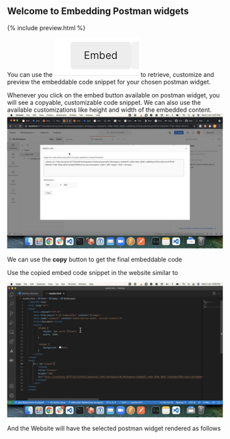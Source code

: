 ## Welcome to Embedding Postman widgets

{% include preview.html %}  

You can use the ![embed button](assets/embed-button.png) to retrieve, customize and preview the embeddable code snippet for your chosen postman widget.  

Whenever you click on the embed button available on postman widget, you will see a copyable, customizable code snippet. We can also use the available customizations like height and width of the embedded content.  
![Preview Modal](assets/preview-modal.png) 

We can use the **copy** button to get the final embeddable code

Use the copied embed code snippet in the website similar to  

![IFrame in html](assets/iframe.png)

And the Website will have the selected postman widget rendered as follows  

